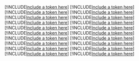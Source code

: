 [!INCLUDE[Include a token here](refs1521438045075/r1.md)]
[!INCLUDE[Include a token here](refs1521438045075/r2.md)]
[!INCLUDE[Include a token here](refs1521438045075/r3.md)]
[!INCLUDE[Include a token here](refs1521438045075/r4.md)]
[!INCLUDE[Include a token here](refs1521438045075/r5.md)]
[!INCLUDE[Include a token here](refs1521438045075/r6.md)]
[!INCLUDE[Include a token here](refs1521438045075/r7.md)]
[!INCLUDE[Include a token here](refs1521438045075/r8.md)]
[!INCLUDE[Include a token here](refs1521438045075/r9.md)]
[!INCLUDE[Include a token here](refs1521438045075/r10.md)]
[!INCLUDE[Include a token here](refs1521438045075/r11.md)]
[!INCLUDE[Include a token here](refs1521438045075/r12.md)]
[!INCLUDE[Include a token here](refs1521438045075/r13.md)]
[!INCLUDE[Include a token here](refs1521438045075/r14.md)]
[!INCLUDE[Include a token here](refs1521438045075/r15.md)]
[!INCLUDE[Include a token here](refs1521438045075/r16.md)]
[!INCLUDE[Include a token here](refs1521438045075/r17.md)]
[!INCLUDE[Include a token here](refs1521438045075/r18.md)]
[!INCLUDE[Include a token here](refs1521438045075/r19.md)]
[!INCLUDE[Include a token here](refs1521438045075/r20.md)]